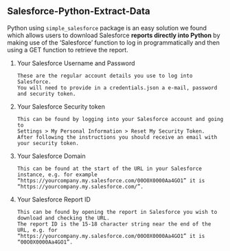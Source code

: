 ## Salesforce-Python-Extract-Data


 Python using `simple_salesforce` package is an easy solution we found which allows users to download Salesforce **reports directly into Python** by making use of the ‘Salesforce’ function to log in programmatically and then using a GET function to retrieve the report.

1. Your Salesforce Username and Password

       These are the regular account details you use to log into Salesforce.
       You will need to provide in a credentials.json a e-mail, password and security token.
2. Your Salesforce Security token
 
       This can be found by logging into your Salesforce account and going to 
       Settings > My Personal Information > Reset My Security Token. 
       After following the instructions you should receive an email with your security token.

3. Your Salesforce Domain

       This can be found at the start of the URL in your Salesforce instance, e.g. for example
       “https://yourcompany.my.salesforce.com/00O0X0000Aa4GO1” it is “https://yourcompany.my.salesforce.com/”.

4. Your Salesforce Report ID

       This can be found by opening the report in Salesforce you wish to download and checking the URL.
       The report ID is the 15-18 character string near the end of the URL, e.g. for
       “https://yourcompany.my.salesforce.com/00O0X0000Aa4GO1” it is “00O0X0000Aa4GO1”.

